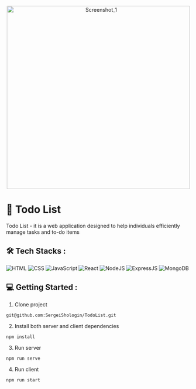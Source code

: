 <p align="center">
  <img width="500" align="center" alt="Screenshot_1" src="https://github.com/SergeiShologin/TodoList/assets/101599910/a6afa78c-c847-4f09-8108-fa65f4e3e53c">
</p>


# :notebook_with_decorative_cover: Todo List

Todo List - it is a web application designed to help individuals efficiently manage tasks and to-do items 

## :hammer_and_wrench: Tech Stacks :
![HTML](https://img.shields.io/badge/HTML5-E34F26?style=for-the-badge&logo=html5&logoColor=white)
![CSS](https://img.shields.io/badge/CSS3-1572B6?style=for-the-badge&logo=css3&logoColor=white)
![JavaScript](https://img.shields.io/badge/JavaScript-F7DF1E?style=for-the-badge&logo=javascript&logoColor=black)
![React](https://img.shields.io/badge/react-%2320232a.svg?style=for-the-badge&logo=react&logoColor=%2361DAFB)
![NodeJS](https://img.shields.io/badge/node.js-6DA55F?style=for-the-badge&logo=node.js&logoColor=white)
![ExpressJS](https://img.shields.io/badge/Express.js-404D59?style=for-the-badge&logo=express)
![MongoDB](https://img.shields.io/badge/MongoDB-4EA94B?style=for-the-badge&logo=mongodb&logoColor=white)

## :computer: Getting Started :
1. Clone project
````
git@github.com:SergeiShologin/TodoList.git
````
2. Install both server and client dependencies
````
npm install
````
3. Run server
````
npm run serve
````
4. Run client
````
npm run start
````
